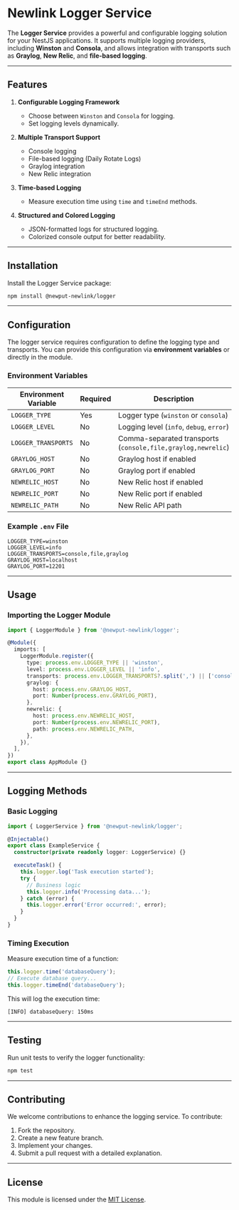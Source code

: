 # Newlink Logger Service

The **Logger Service** provides a powerful and configurable logging solution for your NestJS applications. It supports multiple logging providers, including **Winston** and **Consola**, and allows integration with transports such as **Graylog**, **New Relic**, and **file-based logging**. 

---

## Features

1. **Configurable Logging Framework**  
   - Choose between `Winston` and `Consola` for logging.  
   - Set logging levels dynamically.  

2. **Multiple Transport Support**  
   - Console logging  
   - File-based logging (Daily Rotate Logs)  
   - Graylog integration  
   - New Relic integration  

3. **Time-based Logging**  
   - Measure execution time using `time` and `timeEnd` methods.  

4. **Structured and Colored Logging**  
   - JSON-formatted logs for structured logging.  
   - Colorized console output for better readability.  

---

## Installation

Install the Logger Service package:

```bash
npm install @newput-newlink/logger
```

---

## Configuration

The logger service requires configuration to define the logging type and transports. You can provide this configuration via **environment variables** or directly in the module.

### Environment Variables

| Environment Variable  | Required | Description                              | Default  |
| --------------------- | -------- | ---------------------------------------- | -------- |
| `LOGGER_TYPE`        | Yes      | Logger type (`winston` or `consola`)     | `winston` |
| `LOGGER_LEVEL`       | No       | Logging level (`info`, `debug`, `error`) | `info`   |
| `LOGGER_TRANSPORTS`  | No       | Comma-separated transports (`console,file,graylog,newrelic`) | `console` |
| `GRAYLOG_HOST`       | No       | Graylog host if enabled                   | None     |
| `GRAYLOG_PORT`       | No       | Graylog port if enabled                   | None     |
| `NEWRELIC_HOST`      | No       | New Relic host if enabled                 | None     |
| `NEWRELIC_PORT`      | No       | New Relic port if enabled                 | None     |
| `NEWRELIC_PATH`      | No       | New Relic API path                        | None     |

### Example `.env` File

```env
LOGGER_TYPE=winston
LOGGER_LEVEL=info
LOGGER_TRANSPORTS=console,file,graylog
GRAYLOG_HOST=localhost
GRAYLOG_PORT=12201
```

---

## Usage

### Importing the Logger Module

```typescript
import { LoggerModule } from '@newput-newlink/logger';

@Module({
  imports: [
    LoggerModule.register({
      type: process.env.LOGGER_TYPE || 'winston',
      level: process.env.LOGGER_LEVEL || 'info',
      transports: process.env.LOGGER_TRANSPORTS?.split(',') || ['console'],
      graylog: {
        host: process.env.GRAYLOG_HOST,
        port: Number(process.env.GRAYLOG_PORT),
      },
      newrelic: {
        host: process.env.NEWRELIC_HOST,
        port: Number(process.env.NEWRELIC_PORT),
        path: process.env.NEWRELIC_PATH,
      },
    }),
  ],
})
export class AppModule {}
```

---

## Logging Methods

### Basic Logging

```typescript
import { LoggerService } from '@newput-newlink/logger';

@Injectable()
export class ExampleService {
  constructor(private readonly logger: LoggerService) {}

  executeTask() {
    this.logger.log('Task execution started');
    try {
      // Business logic
      this.logger.info('Processing data...');
    } catch (error) {
      this.logger.error('Error occurred:', error);
    }
  }
}
```

### Timing Execution

Measure execution time of a function:

```typescript
this.logger.time('databaseQuery');
// Execute database query...
this.logger.timeEnd('databaseQuery');
```

This will log the execution time:

```
[INFO] databaseQuery: 150ms
```

---

## Testing

Run unit tests to verify the logger functionality:

```bash
npm test
```

---

## Contributing

We welcome contributions to enhance the logging service. To contribute:

1. Fork the repository.  
2. Create a new feature branch.  
3. Implement your changes.  
4. Submit a pull request with a detailed explanation.  

---

## License

This module is licensed under the [MIT License](LICENSE).